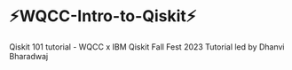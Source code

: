 # ⚡WQCC-Intro-to-Qiskit⚡
Qiskit 101 tutorial -  WQCC x IBM Qiskit Fall Fest 2023 
Tutorial led by Dhanvi Bharadwaj